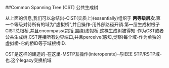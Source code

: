 ##Common Spanning Tree (CST) 公共生成树

从上面的信息,我们可以总结出-CIST(实质上)(essentially)组织于 **两等级层次**.第一个等级对待所有的域为"虚拟桥",并且操作-用外部路径开销.第一层生成树根子CIST总根桥,并且encompass(包括,围绕)虚拟桥.这棵生成树被得知-作为CST或者公共生成树.CST连接所有边界端口,并且perceive(感知,觉察)每个域-作为单独的虚拟桥-它的桥ID等于域根桥ID.

CST是这样的建造的-在这里-MSTP互操作(interoperate)-与IEEE STP/RSTP域-也.这个legacy交换机域
